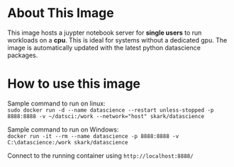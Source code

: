 # About This Image
This image hosts a juypter notebook server for **single users** to run workloads on a **cpu**. This is ideal for systems without a dedicated gpu. The image is automatically updated with the latest python datascience packages.

# How to use this image
Sample command to run on linux:  
`sudo docker run -d --name datascience --restart unless-stopped -p 8888:8888 -v ~/datsci:/work --network="host" skark/datascience`

Sample command to run on Windows:  
`docker run -it --rm --name datascience -p 8888:8888 -v C:\datascience:/work skark/datascience`

Connect to the running container using `http://localhost:8888/`

